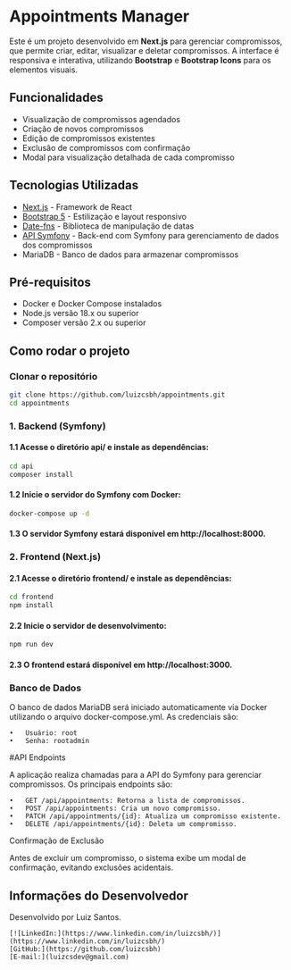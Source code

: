 # Appointments Manager

Este é um projeto desenvolvido em **Next.js** para gerenciar compromissos, que permite criar, editar, visualizar e deletar compromissos. A interface é responsiva e interativa, utilizando **Bootstrap** e **Bootstrap Icons** para os elementos visuais.

## Funcionalidades

- Visualização de compromissos agendados
- Criação de novos compromissos
- Edição de compromissos existentes
- Exclusão de compromissos com confirmação
- Modal para visualização detalhada de cada compromisso

## Tecnologias Utilizadas

- [Next.js](https://nextjs.org/) - Framework de React
- [Bootstrap 5](https://getbootstrap.com/) - Estilização e layout responsivo
- [Date-fns](https://date-fns.org/) - Biblioteca de manipulação de datas
- [API Symfony](https://symfony.com/) - Back-end com Symfony para gerenciamento de dados dos compromissos
- MariaDB - Banco de dados para armazenar compromissos

## Pré-requisitos

- Docker e Docker Compose instalados
- Node.js versão 18.x ou superior
- Composer versão 2.x ou superior

## Como rodar o projeto

### Clonar o repositório

```bash
git clone https://github.com/luizcsbh/appointments.git
cd appointments
```
### 1. Backend (Symfony)

####	1.1	Acesse o diretório api/ e instale as dependências:

```bash
cd api
composer install
```
####    1.2	Inicie o servidor do Symfony com Docker:
    
```bash
docker-compose up -d
```
####	1.3	O servidor Symfony estará disponível em http://localhost:8000.

### 2. Frontend (Next.js)

####	2.1	Acesse o diretório frontend/ e instale as dependências:

```bash
cd frontend
npm install
```
 ####   2.2	Inicie o servidor de desenvolvimento:

```bash
npm run dev
```
####    2.3	O frontend estará disponível em http://localhost:3000.

### Banco de Dados

O banco de dados MariaDB será iniciado automaticamente via Docker utilizando o arquivo docker-compose.yml. As credenciais são:

	•	Usuário: root
	•	Senha: rootadmin


#API Endpoints

A aplicação realiza chamadas para a API do Symfony para gerenciar compromissos. Os principais endpoints são:

	•	GET /api/appointments: Retorna a lista de compromissos.
	•	POST /api/appointments: Cria um novo compromisso.
	•	PATCH /api/appointments/{id}: Atualiza um compromisso existente.
	•	DELETE /api/appointments/{id}: Deleta um compromisso.

Confirmação de Exclusão

Antes de excluir um compromisso, o sistema exibe um modal de confirmação, evitando exclusões acidentais.

## Informações do Desenvolvedor

Desenvolvido por Luiz Santos.

	[![LinkedIn:](https://www.linkedin.com/in/luizcsbh/)](https://www.linkedin.com/in/luizcsbh/)
	[GitHub:](https://github.com/luizcsbh)
	[E-mail:](luizcsdev@gmail.com)